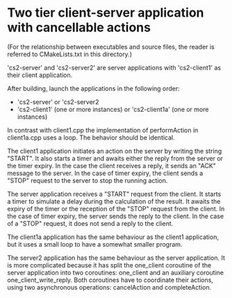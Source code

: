# Two tier client-server application with cancellable actions

(For the relationship between executables and source files, the reader is referred to CMakeLists.txt in this directory.)

'cs2-server' and 'cs2-server2' are server applications with 'cs2-client1' as their client application.

After building, launch the applications in the following order:

* 'cs2-server' or 'cs2-server2
* 'cs2-client1' (one or more instances) or 'cs2-client1a' (one or more instances)

In contrast with client1.cpp the implementation of performAction in client1a.cpp uses a loop.
The behavior should be identical.

The client1 application initiates an action on the server by writing the string "START".
It also starts a timer and awaits either the reply from the server or the timer expiry.
In the case the client receives a reply, it sends an "ACK" message to the server.
In the case of timer expiry, the client sends a "STOP" request to the server to stop the running action.

The server application receives a "START" request from the client.
It starts a timer to simulate a delay during the calculation of the result.
It awaits the expiry of the timer or the reception of the "STOP" request from the client.
In the case of timer expiry, the server sends the reply to the client.
In the case of a "STOP" request, it does not send a reply to the client.

The client1a application has the same behaviour as the client1 application, but it uses a small loop to have a somewhat smaller program.

The server2 application has the same behaviour as the server application.
It is more complicated  because it has split the one_client coroutine of the server application
into two coroutines: one_client and an auxiliary coroutine one_client_write_reply.
Both coroutines have to coordinate their actions, using two asynchronous operations: cancelAction and completeAction.
